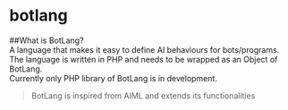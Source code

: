 # botlang
  
##What is BotLang?  
A language that makes it easy to define AI behaviours for bots/programs. The language is written in PHP and needs to be wrapped as an Object of BotLang.  
Currently only PHP library of BotLang is in development.  
>BotLang is inspired from AIML and extends its functionalities
